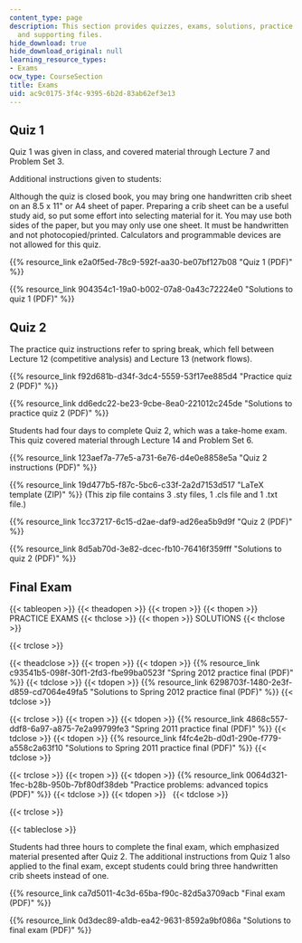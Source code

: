 ```yaml
---
content_type: page
description: This section provides quizzes, exams, solutions, practice materials,
  and supporting files.
hide_download: true
hide_download_original: null
learning_resource_types:
- Exams
ocw_type: CourseSection
title: Exams
uid: ac9c0175-3f4c-9395-6b2d-83ab62ef3e13
---
```


Quiz 1
------

Quiz 1 was given in class, and covered material through Lecture 7 and Problem Set 3.

Additional instructions given to students:

Although the quiz is closed book, you may bring one handwritten crib sheet on an 8.5 x 11" or A4 sheet of paper. Preparing a crib sheet can be a useful study aid, so put some effort into selecting material for it. You may use both sides of the paper, but you may only use one sheet. It must be handwritten and not photocopied/printed. Calculators and programmable devices are not allowed for this quiz.

{{% resource_link e2a0f5ed-78c9-592f-aa30-be07bf127b08 "Quiz 1 (PDF)" %}}

{{% resource_link 904354c1-19a0-b002-07a8-0a43c72224e0 "Solutions to quiz 1 (PDF)" %}}

Quiz 2
------

The practice quiz instructions refer to spring break, which fell between Lecture 12 (competitive analysis) and Lecture 13 (network flows).

{{% resource_link f92d681b-d34f-3dc4-5559-53f17ee885d4 "Practice quiz 2 (PDF)" %}}

{{% resource_link dd6edc22-be23-9cbe-8ea0-221012c245de "Solutions to practice quiz 2 (PDF)" %}}

Students had four days to complete Quiz 2, which was a take-home exam. This quiz covered material through Lecture 14 and Problem Set 6.

{{% resource_link 123aef7a-77e5-a731-6e76-d4e0e8858e5a "Quiz 2 instructions (PDF)" %}}

{{% resource_link 19d477b5-f87c-5bc6-c33f-2a2d7153d517 "LaTeX template (ZIP)" %}} (This zip file contains 3 .sty files, 1 .cls file and 1 .txt file.)

{{% resource_link 1cc37217-6c15-d2ae-daf9-ad26ea5b9d9f "Quiz 2 (PDF)" %}}

{{% resource_link 8d5ab70d-3e82-dcec-fb10-76416f359fff "Solutions to quiz 2 (PDF)" %}}

Final Exam
----------

{{< tableopen >}}
{{< theadopen >}}
{{< tropen >}}
{{< thopen >}}
PRACTICE EXAMS
{{< thclose >}}
{{< thopen >}}
SOLUTIONS
{{< thclose >}}

{{< trclose >}}

{{< theadclose >}}
{{< tropen >}}
{{< tdopen >}}
{{% resource_link c93541b5-098f-30f1-2fd3-fbe99ba0523f "Spring 2012 practice final (PDF)" %}}
{{< tdclose >}}
{{< tdopen >}}
{{% resource_link 6298703f-1480-2e3f-d859-cd7064e49fa5 "Solutions to Spring 2012 practice final (PDF)" %}}
{{< tdclose >}}

{{< trclose >}}
{{< tropen >}}
{{< tdopen >}}
{{% resource_link 4868c557-ddf8-6a97-a875-7e2a99799fe3 "Spring 2011 practice final (PDF)" %}}
{{< tdclose >}}
{{< tdopen >}}
{{% resource_link f4fc4e2b-d0d1-290e-f779-a558c2a63f10 "Solutions to Spring 2011 practice final (PDF)" %}}
{{< tdclose >}}

{{< trclose >}}
{{< tropen >}}
{{< tdopen >}}
{{% resource_link 0064d321-1fec-b28b-950b-7bf80df38deb "Practice problems: advanced topics (PDF)" %}}
{{< tdclose >}}
{{< tdopen >}}
 
{{< tdclose >}}

{{< trclose >}}

{{< tableclose >}}

Students had three hours to complete the final exam, which emphasized material presented after Quiz 2. The additional instructions from Quiz 1 also applied to the final exam, except students could bring three handwritten crib sheets instead of one.

{{% resource_link ca7d5011-4c3d-65ba-f90c-82d5a3709acb "Final exam (PDF)" %}}

{{% resource_link 0d3dec89-a1db-ea42-9631-8592a9bf086a "Solutions to final exam (PDF)" %}}